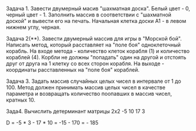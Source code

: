 Задача 1. 
Завести двумерный масив "шахматная доска". 
Белый цвет - 0, черный цвет - 1.
Заполнить массив в соответствии с "шахматной доской" и вывести его на печать.
Начальная клетка доски А1 - в левом нижнем углу, черная.

Задача 2(**). 
Завести двумерный массив для игры в "Морской бой".
Написать метод, который расставляет на "поле боя" одноклеточный корабль.
На входе метода - количество клеток корабля (1) и количество кораблей (4).
Корбли не должны "попадать" один на другой и отстоять друг от друга на 1 клетку
со всех сторон корабля.
На выходе - координаты расставленных на "поле боя" кораблей.

Задача 3.  Задать массив случайных целых чисел в интервале от 1 до 100.
Метод должен принимать массив целых чисел в качестве параметра и 
возвращать количество поопавших в массив чисел, кратных 10.

Зада4. Вычислить детерминант матрицы 2х2
-5  10
17  3

D = -5 * 3 - 17 * 10 = -15 - 170 = - 185

